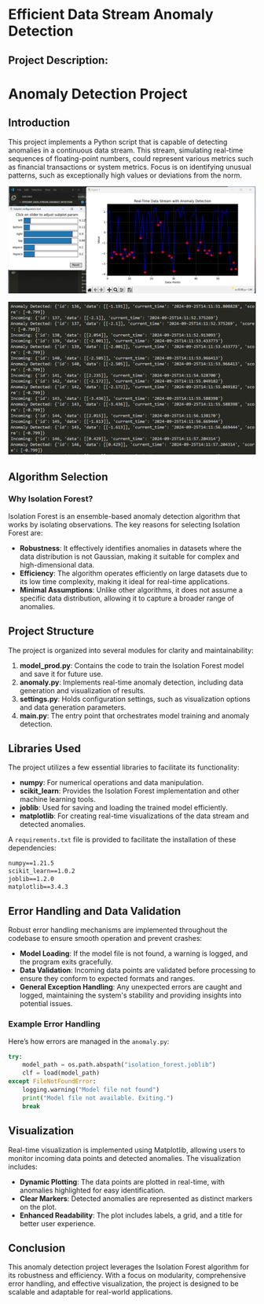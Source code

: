 # Efficient Data Stream Anomaly Detection

## Project Description:


# Anomaly Detection Project

## Introduction

This project implements a Python script that is capable of detecting anomalies in a continuous data stream. This stream, simulating real-time sequences of floating-point numbers, could represent various metrics such as financial transactions or system metrics. Focus is on identifying unusual patterns, such as exceptionally high values or deviations from the norm.

![picture1](pictures/realTime1.png)

![picture2](pictures/realTime.png)

## Algorithm Selection

### Why Isolation Forest?

Isolation Forest is an ensemble-based anomaly detection algorithm that works by isolating observations. The key reasons for selecting Isolation Forest are:

- **Robustness**: It effectively identifies anomalies in datasets where the data distribution is not Gaussian, making it suitable for complex and high-dimensional data.
- **Efficiency**: The algorithm operates efficiently on large datasets due to its low time complexity, making it ideal for real-time applications.
- **Minimal Assumptions**: Unlike other algorithms, it does not assume a specific data distribution, allowing it to capture a broader range of anomalies.

## Project Structure

The project is organized into several modules for clarity and maintainability:

1. **model_prod.py**: Contains the code to train the Isolation Forest model and save it for future use.
2. **anomaly.py**: Implements real-time anomaly detection, including data generation and visualization of results.
3. **settings.py**: Holds configuration settings, such as visualization options and data generation parameters.
4. **main.py**: The entry point that orchestrates model training and anomaly detection.


## Libraries Used

The project utilizes a few essential libraries to facilitate its functionality:

- **numpy**: For numerical operations and data manipulation.
- **scikit_learn**: Provides the Isolation Forest implementation and other machine learning tools.
- **joblib**: Used for saving and loading the trained model efficiently.
- **matplotlib**: For creating real-time visualizations of the data stream and detected anomalies.

A `requirements.txt` file is provided to facilitate the installation of these dependencies:

```plaintext
numpy==1.21.5
scikit_learn==1.0.2
joblib==1.2.0
matplotlib==3.4.3
```
## Error Handling and Data Validation

Robust error handling mechanisms are implemented throughout the codebase to ensure smooth operation and prevent crashes:

- **Model Loading**: If the model file is not found, a warning is logged, and the program exits gracefully.
- **Data Validation**: Incoming data points are validated before processing to ensure they conform to expected formats and ranges.
- **General Exception Handling**: Any unexpected errors are caught and logged, maintaining the system's stability and providing insights into potential issues.

### Example Error Handling

Here’s how errors are managed in the `anomaly.py`:

```python
try:
    model_path = os.path.abspath("isolation_forest.joblib")
    clf = load(model_path)
except FileNotFoundError:
    logging.warning("Model file not found")
    print("Model file not available. Exiting.")
    break
```
## Visualization

Real-time visualization is implemented using Matplotlib, allowing users to monitor incoming data points and detected anomalies. The visualization includes:

- **Dynamic Plotting**: The data points are plotted in real-time, with anomalies highlighted for easy identification.
- **Clear Markers**: Detected anomalies are represented as distinct markers on the plot.
- **Enhanced Readability**: The plot includes labels, a grid, and a title for better user experience.

## Conclusion

This anomaly detection project leverages the Isolation Forest algorithm for its robustness and efficiency. With a focus on modularity, comprehensive error handling, and effective visualization, the project is designed to be scalable and adaptable for real-world applications.





